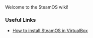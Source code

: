 Welcome to the SteamOS wiki!

### Useful Links
* [How to install SteamOS in VirtualBox](http://www.extremetech.com/gaming/172890-how-to-install-steamos-in-virtualbox)